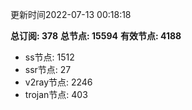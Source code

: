 更新时间2022-07-13 00:18:18

**总订阅: 378**
**总节点: 15594**
**有效节点: 4188**
- ss节点: 1512
- ssr节点: 27
- v2ray节点: 2246
- trojan节点: 403
